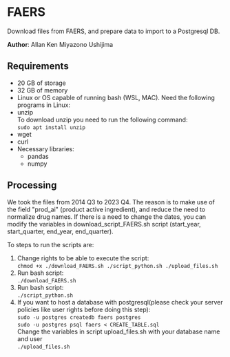 # FAERS
Download files from FAERS, and prepare data to import to a Postgresql DB.

**Author**: Allan Ken Miyazono Ushijima
## Requirements

<ul>
    <li>20 GB of storage</li>
    <li>32 GB of memory</li>
    <li>Linux or OS capable of running bash (WSL, MAC). Need the following programs in Linux:</li>
    <li>
        unzip</br>
        To download unzip you need to run the following command: </br>
        <code>sudo apt install unzip </code>
    </li>
    <li>
        wget
    </li>
    <li>
        curl
    </li>
    <li>Necessary libraries: 
        <ul>
            <li>pandas</li>
            <li>numpy</li>
        </ul>
    </li>
</ul>

## Processing

We took the files from 2014 Q3 to 2023 Q4. The reason is to make use of the field "prod_ai" (product active ingredient), and reduce the need to normalize drug names. If there is a need to change the dates, you can modify the variables in download_script_FAERS.sh script (start_year, start_quarter, end_year, end_quarter). 

To steps to run the scripts are: 

<ol>
    <li>
        Change rights to be able to execute the script:</br>
        <code>chmod +x ./download_FAERS.sh ./script_python.sh ./upload_files.sh</code>
    </li>
    <li>
        Run bash script:</br>
        <code>./download_FAERS.sh </code>
    </li>
    <li>
        Run bash script:</br>
        <code>./script_python.sh </code>
    </li>
    <li>
        If you want to host a database with postgresql(please check your server policies like user rights before doing this step):</br>
        <code>sudo -u postgres createdb faers postgres</code></br>
        <code>sudo -u postgres psql faers < CREATE_TABLE.sql</code></br>
        Change the variables in script upload_files.sh with your database name and user</br>
        <code>./upload_files.sh</code>
    </li>
</ol>

